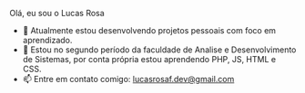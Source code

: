  Olá, eu sou o Lucas Rosa

- 🔭 Atualmente estou desenvolvendo projetos pessoais com foco em aprendizado.
- 🌱 Estou no segundo período da faculdade de Analise e Desenvolvimento de Sistemas, por conta própria estou aprendendo PHP, JS, HTML e CSS.
- 📫 Entre em contato comigo: lucasrosaf.dev@gmail.com
